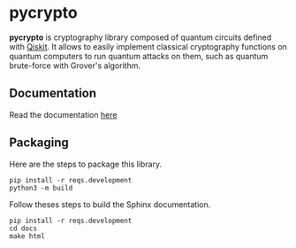 pycrypto
========

**pycrypto** is cryptography library composed of quantum circuits defined with [Qiskit](https://qiskit.org/). It allows to easily implement classical cryptography functions on quantum computers to run quantum attacks on them, such as quantum brute-force with Grover's algorithm.

## Documentation

Read the documentation [here](https://g33kex.github.io/pyqrypto/build/html/index.html)

## Packaging

Here are the steps to package this library.

```
pip install -r reqs.development
python3 -m build
```

Follow theses steps to build the Sphinx documentation.

```
pip install -r reqs.development
cd docs
make html
```
